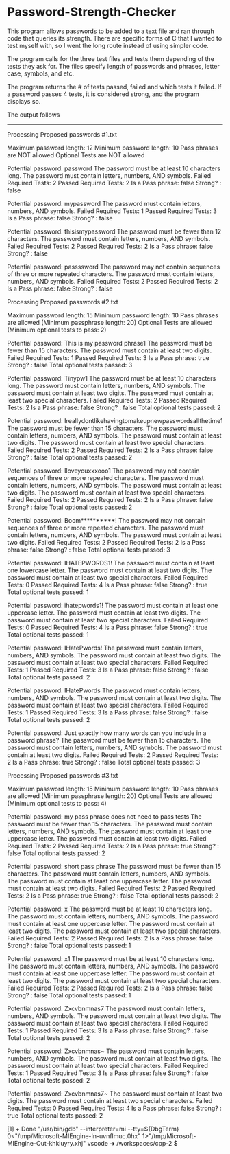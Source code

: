 # Password-Strength-Checker

This program allows passwords to be added to a text file and ran through code that queries its strength.
There are specific forms of C that I wanted to test myself with, so I went the long route instead of using simpler code.

The program calls for the three test files and tests them depending of the tests they ask for. The files specify length of passwords and phrases, letter case, symbols, and etc. 

The program returns the # of tests passed, failed and which tests it failed. If a password passes 4 tests, it is considered strong, and the program displays so.

The output follows

------------------

Processing Proposed passwords #1.txt

Maximum password length: 12
Minimum password length: 10
Pass phrases are NOT allowed
Optional Tests are NOT allowed


Potential password: password
The password must be at least 10 characters long.
The password must contain letters, numbers, AND symbols.
Failed Required Tests: 2
Passed Required Tests: 2
Is a Pass phrase: false
Strong? : false

Potential password: mypassword
The password must contain letters, numbers, AND symbols.
Failed Required Tests: 1
Passed Required Tests: 3
Is a Pass phrase: false
Strong? : false

Potential password: thisismypassword
The password must be fewer than 12 characters.
The password must contain letters, numbers, AND symbols.
Failed Required Tests: 2
Passed Required Tests: 2
Is a Pass phrase: false
Strong? : false

Potential password: passssword
The password may not contain sequences of three or more repeated characters.
The password must contain letters, numbers, AND symbols.
Failed Required Tests: 2
Passed Required Tests: 2
Is a Pass phrase: false
Strong? : false

Processing Proposed passwords #2.txt

Maximum password length: 15
Minimum password length: 10
Pass phrases are allowed (Minimum passphrase length: 20)
Optional Tests are allowed (Minimum optional tests to pass: 2)


Potential password: This is my password phrase1
The password must be fewer than 15 characters.
The password must contain at least two digits.
Failed Required Tests: 1
Passed Required Tests: 3
Is a Pass phrase: true
Strong? : false
Total optional tests passed: 3

Potential password: Tinypw1
The password must be at least 10 characters long.
The password must contain letters, numbers, AND symbols.
The password must contain at least two digits.
The password must contain at least two special characters.
Failed Required Tests: 2
Passed Required Tests: 2
Is a Pass phrase: false
Strong? : false
Total optional tests passed: 2

Potential password: Ireallydontlikehavingtomakeupnewpasswordsallthetime1
The password must be fewer than 15 characters.
The password must contain letters, numbers, AND symbols.
The password must contain at least two digits.
The password must contain at least two special characters.
Failed Required Tests: 2
Passed Required Tests: 2
Is a Pass phrase: false
Strong? : false
Total optional tests passed: 2

Potential password: Iloveyouxxxooo1
The password may not contain sequences of three or more repeated characters.
The password must contain letters, numbers, AND symbols.
The password must contain at least two digits.
The password must contain at least two special characters.
Failed Required Tests: 2
Passed Required Tests: 2
Is a Pass phrase: false
Strong? : false
Total optional tests passed: 2

Potential password: Boom**********!
The password may not contain sequences of three or more repeated characters.
The password must contain letters, numbers, AND symbols.
The password must contain at least two digits.
Failed Required Tests: 2
Passed Required Tests: 2
Is a Pass phrase: false
Strong? : false
Total optional tests passed: 3

Potential password: IHATEPWORDS1!
The password must contain at least one lowercase letter.
The password must contain at least two digits.
The password must contain at least two special characters.
Failed Required Tests: 0
Passed Required Tests: 4
Is a Pass phrase: false
Strong? : true
Total optional tests passed: 1

Potential password: ihatepwords1!
The password must contain at least one uppercase letter.
The password must contain at least two digits.
The password must contain at least two special characters.
Failed Required Tests: 0
Passed Required Tests: 4
Is a Pass phrase: false
Strong? : true
Total optional tests passed: 1

Potential password: IHatePwords!
The password must contain letters, numbers, AND symbols.
The password must contain at least two digits.
The password must contain at least two special characters.
Failed Required Tests: 1
Passed Required Tests: 3
Is a Pass phrase: false
Strong? : false
Total optional tests passed: 2

Potential password: IHatePwords
The password must contain letters, numbers, AND symbols.
The password must contain at least two digits.
The password must contain at least two special characters.
Failed Required Tests: 1
Passed Required Tests: 3
Is a Pass phrase: false
Strong? : false
Total optional tests passed: 2

Potential password: Just exactly how many words can you include in a password phrase?
The password must be fewer than 15 characters.
The password must contain letters, numbers, AND symbols.
The password must contain at least two digits.
Failed Required Tests: 2
Passed Required Tests: 2
Is a Pass phrase: true
Strong? : false
Total optional tests passed: 3

Processing Proposed passwords #3.txt

Maximum password length: 15
Minimum password length: 10
Pass phrases are allowed (Minimum passphrase length: 20)
Optional Tests are allowed (Minimum optional tests to pass: 4)


Potential password: my pass phrase does not need to pass tests
The password must be fewer than 15 characters.
The password must contain letters, numbers, AND symbols.
The password must contain at least one uppercase letter.
The password must contain at least two digits.
Failed Required Tests: 2
Passed Required Tests: 2
Is a Pass phrase: true
Strong? : false
Total optional tests passed: 2

Potential password: short pass phrase
The password must be fewer than 15 characters.
The password must contain letters, numbers, AND symbols.
The password must contain at least one uppercase letter.
The password must contain at least two digits.
Failed Required Tests: 2
Passed Required Tests: 2
Is a Pass phrase: true
Strong? : false
Total optional tests passed: 2

Potential password: x
The password must be at least 10 characters long.
The password must contain letters, numbers, AND symbols.
The password must contain at least one uppercase letter.
The password must contain at least two digits.
The password must contain at least two special characters.
Failed Required Tests: 2
Passed Required Tests: 2
Is a Pass phrase: false
Strong? : false
Total optional tests passed: 1

Potential password: x1
The password must be at least 10 characters long.
The password must contain letters, numbers, AND symbols.
The password must contain at least one uppercase letter.
The password must contain at least two digits.
The password must contain at least two special characters.
Failed Required Tests: 2
Passed Required Tests: 2
Is a Pass phrase: false
Strong? : false
Total optional tests passed: 1

Potential password: Zxcvbnmnas7
The password must contain letters, numbers, AND symbols.
The password must contain at least two digits.
The password must contain at least two special characters.
Failed Required Tests: 1
Passed Required Tests: 3
Is a Pass phrase: false
Strong? : false
Total optional tests passed: 2

Potential password: Zxcvbnmnas~
The password must contain letters, numbers, AND symbols.
The password must contain at least two digits.
The password must contain at least two special characters.
Failed Required Tests: 1
Passed Required Tests: 3
Is a Pass phrase: false
Strong? : false
Total optional tests passed: 2

Potential password: Zxcvbnmnas7~
The password must contain at least two digits.
The password must contain at least two special characters.
Failed Required Tests: 0
Passed Required Tests: 4
Is a Pass phrase: false
Strong? : true
Total optional tests passed: 2

[1] + Done                       "/usr/bin/gdb" --interpreter=mi --tty=${DbgTerm} 0<"/tmp/Microsoft-MIEngine-In-uvnflmuc.0hx" 1>"/tmp/Microsoft-MIEngine-Out-khkluyry.xhj"
vscode ➜ /workspaces/cpp-2 $ 

